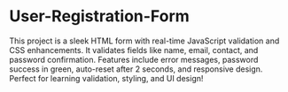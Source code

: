 # User-Registration-Form
This project is a sleek HTML form with real-time JavaScript validation and CSS enhancements. It validates fields like name, email, contact, and password confirmation. Features include error messages, password success in green, auto-reset after 2 seconds, and responsive design. Perfect for learning validation, styling, and UI design!

